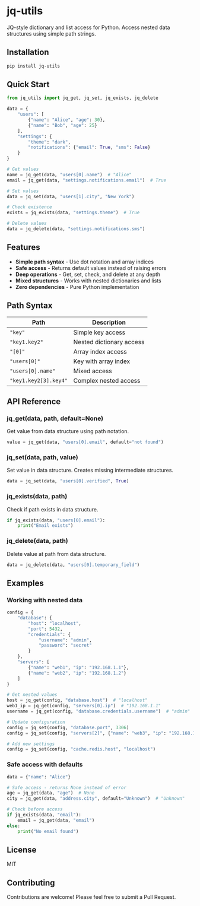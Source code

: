 # jq-utils

JQ-style dictionary and list access for Python. Access nested data structures using simple path strings.

## Installation

```bash
pip install jq-utils
```

## Quick Start

```python
from jq_utils import jq_get, jq_set, jq_exists, jq_delete

data = {
    "users": [
        {"name": "Alice", "age": 30},
        {"name": "Bob", "age": 25}
    ],
    "settings": {
        "theme": "dark",
        "notifications": {"email": True, "sms": False}
    }
}

# Get values
name = jq_get(data, "users[0].name")  # "Alice"
email = jq_get(data, "settings.notifications.email")  # True

# Set values
data = jq_set(data, "users[1].city", "New York")

# Check existence
exists = jq_exists(data, "settings.theme")  # True

# Delete values
data = jq_delete(data, "settings.notifications.sms")
```

## Features

- **Simple path syntax** - Use dot notation and array indices
- **Safe access** - Returns default values instead of raising errors
- **Deep operations** - Get, set, check, and delete at any depth
- **Mixed structures** - Works with nested dictionaries and lists
- **Zero dependencies** - Pure Python implementation

## Path Syntax

| Path | Description |
|------|-------------|
| `"key"` | Simple key access |
| `"key1.key2"` | Nested dictionary access |
| `"[0]"` | Array index access |
| `"users[0]"` | Key with array index |
| `"users[0].name"` | Mixed access |
| `"key1.key2[3].key4"` | Complex nested access |

## API Reference

### jq_get(data, path, default=None)

Get value from data structure using path notation.

```python
value = jq_get(data, "users[0].email", default="not found")
```

### jq_set(data, path, value)

Set value in data structure. Creates missing intermediate structures.

```python
data = jq_set(data, "users[0].verified", True)
```

### jq_exists(data, path)

Check if path exists in data structure.

```python
if jq_exists(data, "users[0].email"):
    print("Email exists")
```

### jq_delete(data, path)

Delete value at path from data structure.

```python
data = jq_delete(data, "users[0].temporary_field")
```

## Examples

### Working with nested data

```python
config = {
    "database": {
        "host": "localhost",
        "port": 5432,
        "credentials": {
            "username": "admin",
            "password": "secret"
        }
    },
    "servers": [
        {"name": "web1", "ip": "192.168.1.1"},
        {"name": "web2", "ip": "192.168.1.2"}
    ]
}

# Get nested values
host = jq_get(config, "database.host")  # "localhost"
web1_ip = jq_get(config, "servers[0].ip")  # "192.168.1.1"
username = jq_get(config, "database.credentials.username")  # "admin"

# Update configuration
config = jq_set(config, "database.port", 3306)
config = jq_set(config, "servers[2]", {"name": "web3", "ip": "192.168.1.3"})

# Add new settings
config = jq_set(config, "cache.redis.host", "localhost")
```

### Safe access with defaults

```python
data = {"name": "Alice"}

# Safe access - returns None instead of error
age = jq_get(data, "age")  # None
city = jq_get(data, "address.city", default="Unknown")  # "Unknown"

# Check before access
if jq_exists(data, "email"):
    email = jq_get(data, "email")
else:
    print("No email found")
```

## License

MIT

## Contributing

Contributions are welcome! Please feel free to submit a Pull Request.